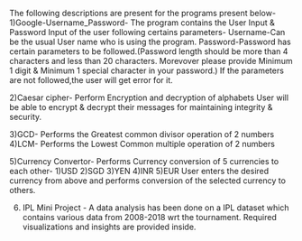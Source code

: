 The following descriptions are present for the programs present below-
1)Google-Username_Password- The program contains the User Input & Password Input of the user following certains parameters-
    Username-Can be the usual User name who is using the program.
    Password-Password has certain parameters to be followed.(Password length should be more than 4 characters and less than 20 characters.
    Morevover please provide Minimum 1 digit & Minimum 1 special character in your password.)
    If the parameters are not followed,the user will get error  for it.
    
 2)Caesar cipher- Perform Encryption and decryption of alphabets
                  User will be able to encrypt & decrypt their messages for maintaining integrity & security.
                  
 3)GCD- Performs the Greatest common divisor operation of 2 numbers 
 4)LCM- Performs the Lowest Common multiple operation  of 2 numbers 
 
 5)Currency Convertor- Performs Currency conversion of 5 currencies to each other-  1)USD 2)SGD 3)YEN 4)INR 5)EUR
                       User enters the desired currency from above and performs conversion of the selected currency to others.

6) IPL Mini Project - A data analysis has been done on a IPL dataset which contains various data from 2008-2018 wrt the tournament.
                      Required visualizations and insights are provided inside.
